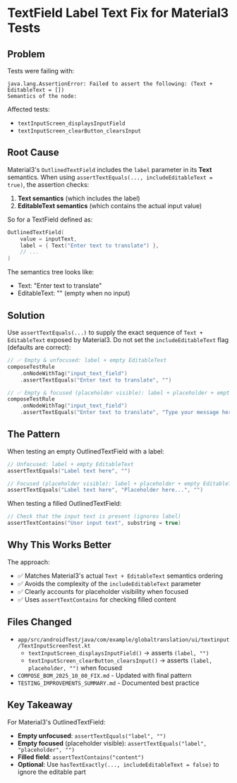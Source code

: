 # TextField Label Text Fix for Material3 Tests

## Problem
Tests were failing with:
```
java.lang.AssertionError: Failed to assert the following: (Text + EditableText = [])
Semantics of the node:
```

Affected tests:
- `textInputScreen_displaysInputField`
- `textInputScreen_clearButton_clearsInput`

## Root Cause
Material3's `OutlinedTextField` includes the `label` parameter in its **Text** semantics. When using `assertTextEquals(..., includeEditableText = true)`, the assertion checks:
1. **Text semantics** (which includes the label)
2. **EditableText semantics** (which contains the actual input value)

So for a TextField defined as:
```kotlin
OutlinedTextField(
    value = inputText,
    label = { Text("Enter text to translate") },
    // ...
)
```

The semantics tree looks like:
- Text: "Enter text to translate"
- EditableText: "" (empty when no input)

## Solution
Use `assertTextEquals(...)` to supply the exact sequence of `Text + EditableText` exposed by Material3. Do not set the `includeEditableText` flag (defaults are correct):
```kotlin
// ✅ Empty & unfocused: label + empty EditableText
composeTestRule
    .onNodeWithTag("input_text_field")
    .assertTextEquals("Enter text to translate", "")

// ✅ Empty & focused (placeholder visible): label + placeholder + empty EditableText
composeTestRule
    .onNodeWithTag("input_text_field")
    .assertTextEquals("Enter text to translate", "Type your message here...", "")
```

## The Pattern
When testing an empty OutlinedTextField with a label:
```kotlin
// Unfocused: label + empty EditableText
assertTextEquals("Label text here", "")

// Focused (placeholder visible): label + placeholder + empty EditableText
assertTextEquals("Label text here", "Placeholder here...", "")
```

When testing a filled OutlinedTextField:
```kotlin
// Check that the input text is present (ignores label)
assertTextContains("User input text", substring = true)
```

## Why This Works Better
The approach:
- ✅ Matches Material3's actual `Text + EditableText` semantics ordering
- ✅ Avoids the complexity of the `includeEditableText` parameter
- ✅ Clearly accounts for placeholder visibility when focused
- ✅ Uses `assertTextContains` for checking filled content

## Files Changed
- `app/src/androidTest/java/com/example/globaltranslation/ui/textinput/TextInputScreenTest.kt`
  - `textInputScreen_displaysInputField()` → asserts `(label, "")`
  - `textInputScreen_clearButton_clearsInput()` → asserts `(label, placeholder, "")` when focused
- `COMPOSE_BOM_2025_10_00_FIX.md` - Updated with final pattern
- `TESTING_IMPROVEMENTS_SUMMARY.md` - Documented best practice

## Key Takeaway
For Material3's OutlinedTextField:
- **Empty unfocused**: `assertTextEquals("label", "")`
- **Empty focused** (placeholder visible): `assertTextEquals("label", "placeholder", "")`
- **Filled field**: `assertTextContains("content")`
- **Optional**: Use `hasTextExactly(..., includeEditableText = false)` to ignore the editable part
